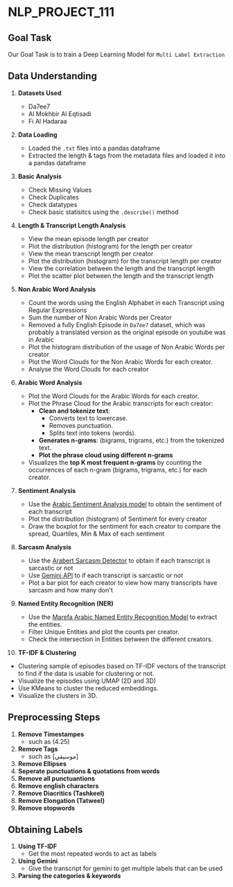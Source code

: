 # NLP_PROJECT_111
## Goal Task

Our Goal Task is to train a Deep Learning Model for `Multi Label Extraction`

## Data Understanding

1. **Datasets Used**
   - Da7ee7
   - Al Mokhbir Al Eqtisadi
   - Fi Al Hadaraa
2. **Data Loading**
   - Loaded the `.txt` files into a pandas dataframe
   - Extracted the length & tags from the metadata files and loaded it into a pandas dataframe

3. **Basic Analysis**
   - Check Missing Values 
   - Check Duplicates
   - Check datatypes
   - Check basic statisitcs using the `.describe()` method

3. **Length & Transcript Length Analysis**
   - View the mean episode length per creator
   - Plot the distribution (histogram) for the length per creator
   - View the mean transcript length per creator
   - Plot the distribution (histogram) for the transcript length per creator
   - View the correlation between the length and the transcript length
   - Plot the scatter plot between the length and the transcript length

4. **Non Arabic Word Analysis**
   - Count the words using the English Alphabet in each Transcript using Regular Expressions
   - Sum the number of Non Arabic Words per Creator
   - Removed a fully English Episode in `Da7ee7` dataset, which was probably a translated version as the original episode on youtube was in Arabic
   - Plot the histogram distribution of the usage of Non Arabic Words per creator
   - Plot the Word Clouds for the Non Arabic Words for each creator.
   - Analyse the Word Clouds for each creator

5. **Arabic Word Analysis**
   - Plot the Word Clouds for the Arabic Words for each creator.
   - Plot the Phrase Cloud for the Arabic transcripts for each creator:
     - **Clean and tokenize text**:
       - Converts text to lowercase.
       - Removes punctuation.
       - Splits text into tokens (words).
     - **Generates n-grams**: (bigrams, trigrams, etc.) from the tokenized text.
     - **Plot the phrase cloud using different n-grams**
   - Visualizes the **top K most frequent n-grams** by counting the occurrences of each n-gram (bigrams, trigrams, etc.) for each creator.

6. **Sentiment Analysis**
   - Use the [Arabic Sentiment Analysis model](https://huggingface.co/Walid-Ahmed/arabic-sentiment-model) to obtain the sentiment of each transcript
   - Plot the distribution (histogram) of Sentiment for every creator
   - Draw the boxplot for the sentiment for each creator to compare the spread, Quartiles, Min & Max of each sentiment

7. **Sarcasm Analysis**
   - Use the [Arabert Sarcasm Detector](https://huggingface.co/MohamedGalal/arabert-sarcasm-detector) to obtain if each transcript is sarcastic or not
   - Use [Gemini API](https://deepmind.google/technologies/gemini/flash/) to if each transcript is sarcastic or not
   - Plot a bar plot for each creator to view how many transcripts have sarcasm and how many don't

8. **Named Entity Recognition (NER)**
   - Use the [Marefa Arabic Named Entity Recognition Model](https://huggingface.co/marefa-nlp/marefa-ner) to extract the entities.
   - Filter Unique Entities and plot the counts per creator.
   - Check the intersection in Entities between the different creators.

9.  **TF-IDF & Clustering**
   - Clustering sample of episodes based on TF-IDF vectors of the transcript to find if the data is usable for clustering or not.
   - Visualize the episodes using UMAP (2D and 3D)
   - Use KMeans to cluster the reduced embeddings.
   - Visualize the clusters in 3D.



## Preprocessing Steps

1. **Remove Timestampes**
   - such as (4.25)
2. **Remove Tags**
   - such as [موسيقي]
3. **Remove Ellipses**
4. **Seperate punctuations & quotations from words**
5. **Remove all punctuantions**
6. **Remove english characters**
7. **Remove Diacritics (Tashkeel)**
8. **Remove Elongation (Tatweel)**
9. **Remove stopwords**

## Obtaining Labels
1. **Using TF-IDF**
   - Get the most repeated words to act as labels
2. **Using Gemini**
   - Give the transcript for gemini to get multiple labels that can be used
3. **Parsing the categories & keywords**
